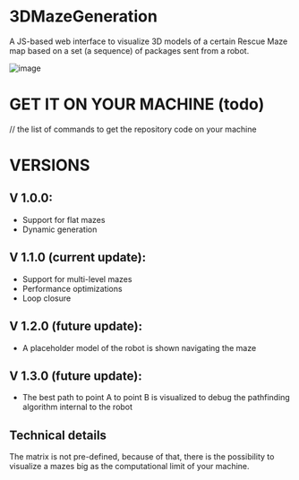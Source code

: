 # 3DMazeGeneration
A JS-based web interface to visualize 3D models of a certain Rescue Maze map based on a set (a sequence) of packages sent from a robot.

![image](https://github.com/DonatelloDonini/3DMazeGeneration/assets/134225482/d969fb18-874b-4c42-a3b4-6e7eb857b9ef)

# GET IT ON YOUR MACHINE (todo)
// the list of commands to get the repository code on your machine

# VERSIONS
## V 1.0.0:
- Support for flat mazes
- Dynamic generation

## V 1.1.0  (current update):
- Support for multi-level mazes
- Performance optimizations
- Loop closure

## V 1.2.0 (future update):
- A placeholder model of the robot is shown navigating the maze

## V 1.3.0 (future update):
- The best path to point A to point B is visualized to debug the pathfinding algorithm internal to the robot

## Technical details
The matrix is not pre-defined, because of that, there is the possibility to visualize a mazes big as the computational limit of your machine.

